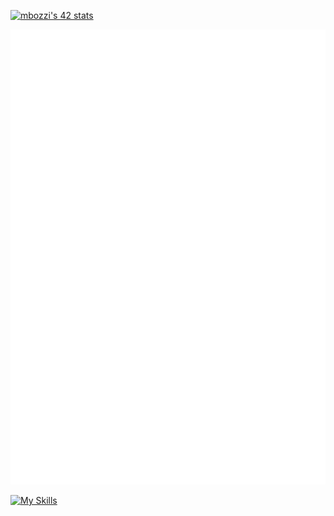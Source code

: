 [![mbozzi's 42 stats](https://badge.mediaplus.ma/greenbinary/mbozzi?1337Badge=off&UM6P=off)](https://github.com/oakoudad/badge42)

<img src="/github-metrics.svg" alt="Metrics">

[![My Skills](https://skillicons.dev/icons?i=c,cpp,docker,git,linux,unreal,vscode,stackoverflow)](https://skillicons.dev) 
